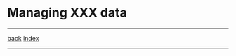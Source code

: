 # Managing XXX data

<!-- In this page, cover:

Applying a different aggregation level over time
Clustering (aka sub-partitioning) data over time
Defragmenting (compacting) late arriving / out of order data
Changing data partitions over time
Shaping data over time

-->

---

[back](04-query.md) [index](README.md)

---
